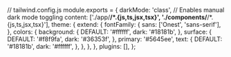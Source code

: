 // tailwind.config.js
module.exports = {
  darkMode: 'class', // Enables manual dark mode toggling
  content: ['./app/**/*.{js,ts,jsx,tsx}', './components/**/*.{js,ts,jsx,tsx}'],
  theme: {
    extend: {
      fontFamily: {
        sans: ['Onest', 'sans-serif'],
      },
      colors: {
        background: {
          DEFAULT: '#ffffff',
          dark: '#18181b',
        },
        surface: {
          DEFAULT: '#f8f9fa',
          dark: '#36353f',
        },
        primary: '#5645ee',
        text: {
          DEFAULT: '#18181b',
          dark: '#ffffff',
        },
      },
    },
  },
  plugins: [],
};
